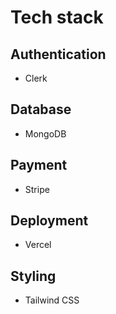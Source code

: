 # Tech stack

## Authentication

- Clerk

## Database

- MongoDB

## Payment

- Stripe

## Deployment

- Vercel

## Styling

- Tailwind CSS
